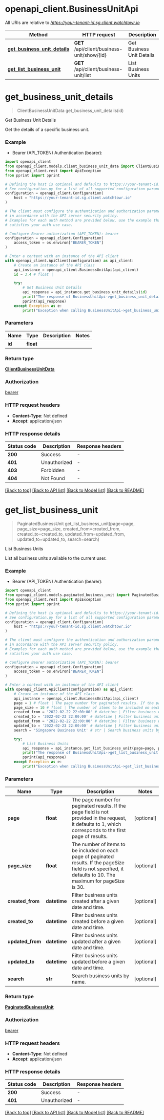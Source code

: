 # openapi_client.BusinessUnitApi

All URIs are relative to *https://your-tenant-id.sg.client.watchtowr.io*

Method | HTTP request | Description
------------- | ------------- | -------------
[**get_business_unit_details**](BusinessUnitApi.md#get_business_unit_details) | **GET** /api/client/business-unit/show/{id} | Get Business Unit Details
[**get_list_business_unit**](BusinessUnitApi.md#get_list_business_unit) | **GET** /api/client/business-unit/list | List Business Units


# **get_business_unit_details**
> ClientBusinessUnitData get_business_unit_details(id)

Get Business Unit Details

Get the details of a specific business unit.

### Example

* Bearer (API_TOKEN) Authentication (bearer):

```python
import openapi_client
from openapi_client.models.client_business_unit_data import ClientBusinessUnitData
from openapi_client.rest import ApiException
from pprint import pprint

# Defining the host is optional and defaults to https://your-tenant-id.sg.client.watchtowr.io
# See configuration.py for a list of all supported configuration parameters.
configuration = openapi_client.Configuration(
    host = "https://your-tenant-id.sg.client.watchtowr.io"
)

# The client must configure the authentication and authorization parameters
# in accordance with the API server security policy.
# Examples for each auth method are provided below, use the example that
# satisfies your auth use case.

# Configure Bearer authorization (API_TOKEN): bearer
configuration = openapi_client.Configuration(
    access_token = os.environ["BEARER_TOKEN"]
)

# Enter a context with an instance of the API client
with openapi_client.ApiClient(configuration) as api_client:
    # Create an instance of the API class
    api_instance = openapi_client.BusinessUnitApi(api_client)
    id = 3.4 # float | 

    try:
        # Get Business Unit Details
        api_response = api_instance.get_business_unit_details(id)
        print("The response of BusinessUnitApi->get_business_unit_details:\n")
        pprint(api_response)
    except Exception as e:
        print("Exception when calling BusinessUnitApi->get_business_unit_details: %s\n" % e)
```



### Parameters


Name | Type | Description  | Notes
------------- | ------------- | ------------- | -------------
 **id** | **float**|  | 

### Return type

[**ClientBusinessUnitData**](ClientBusinessUnitData.md)

### Authorization

[bearer](../README.md#bearer)

### HTTP request headers

 - **Content-Type**: Not defined
 - **Accept**: application/json

### HTTP response details

| Status code | Description | Response headers |
|-------------|-------------|------------------|
**200** | Success |  -  |
**401** | Unauthorized |  -  |
**403** | Forbidden |  -  |
**404** | Not Found |  -  |

[[Back to top]](#) [[Back to API list]](../README.md#documentation-for-api-endpoints) [[Back to Model list]](../README.md#documentation-for-models) [[Back to README]](../README.md)

# **get_list_business_unit**
> PaginatedBusinessUnit get_list_business_unit(page=page, page_size=page_size, created_from=created_from, created_to=created_to, updated_from=updated_from, updated_to=updated_to, search=search)

List Business Units

List all business units available to the current user.

### Example

* Bearer (API_TOKEN) Authentication (bearer):

```python
import openapi_client
from openapi_client.models.paginated_business_unit import PaginatedBusinessUnit
from openapi_client.rest import ApiException
from pprint import pprint

# Defining the host is optional and defaults to https://your-tenant-id.sg.client.watchtowr.io
# See configuration.py for a list of all supported configuration parameters.
configuration = openapi_client.Configuration(
    host = "https://your-tenant-id.sg.client.watchtowr.io"
)

# The client must configure the authentication and authorization parameters
# in accordance with the API server security policy.
# Examples for each auth method are provided below, use the example that
# satisfies your auth use case.

# Configure Bearer authorization (API_TOKEN): bearer
configuration = openapi_client.Configuration(
    access_token = os.environ["BEARER_TOKEN"]
)

# Enter a context with an instance of the API client
with openapi_client.ApiClient(configuration) as api_client:
    # Create an instance of the API class
    api_instance = openapi_client.BusinessUnitApi(api_client)
    page = 1 # float | The page number for paginated results. If the page field is not provided in the request, it defaults to 1, which corresponds to the first page of results. (optional)
    page_size = 10 # float | The number of items to be included on each page of paginated results. If the pageSize field is not specified, it defaults to 10. The maximum for pageSize is 30. (optional)
    created_from = '2022-02-22 22:00:00' # datetime | Filter business units created after a given date and time. (optional)
    created_to = '2022-02-23 22:00:00' # datetime | Filter business units created before a given date and time. (optional)
    updated_from = '2022-02-22 22:00:00' # datetime | Filter business units updated after a given date and time. (optional)
    updated_to = '2022-02-23 22:00:00' # datetime | Filter business units updated before a given date and time. (optional)
    search = 'Singapore Business Unit' # str | Search business units by name. (optional)

    try:
        # List Business Units
        api_response = api_instance.get_list_business_unit(page=page, page_size=page_size, created_from=created_from, created_to=created_to, updated_from=updated_from, updated_to=updated_to, search=search)
        print("The response of BusinessUnitApi->get_list_business_unit:\n")
        pprint(api_response)
    except Exception as e:
        print("Exception when calling BusinessUnitApi->get_list_business_unit: %s\n" % e)
```



### Parameters


Name | Type | Description  | Notes
------------- | ------------- | ------------- | -------------
 **page** | **float**| The page number for paginated results. If the page field is not provided in the request, it defaults to 1, which corresponds to the first page of results. | [optional] 
 **page_size** | **float**| The number of items to be included on each page of paginated results. If the pageSize field is not specified, it defaults to 10. The maximum for pageSize is 30. | [optional] 
 **created_from** | **datetime**| Filter business units created after a given date and time. | [optional] 
 **created_to** | **datetime**| Filter business units created before a given date and time. | [optional] 
 **updated_from** | **datetime**| Filter business units updated after a given date and time. | [optional] 
 **updated_to** | **datetime**| Filter business units updated before a given date and time. | [optional] 
 **search** | **str**| Search business units by name. | [optional] 

### Return type

[**PaginatedBusinessUnit**](PaginatedBusinessUnit.md)

### Authorization

[bearer](../README.md#bearer)

### HTTP request headers

 - **Content-Type**: Not defined
 - **Accept**: application/json

### HTTP response details

| Status code | Description | Response headers |
|-------------|-------------|------------------|
**200** | Success |  -  |
**401** | Unauthorized |  -  |

[[Back to top]](#) [[Back to API list]](../README.md#documentation-for-api-endpoints) [[Back to Model list]](../README.md#documentation-for-models) [[Back to README]](../README.md)

